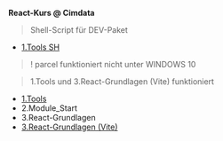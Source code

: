**React-Kurs @ Cimdata**

> Shell-Script für DEV-Paket

- [1.Tools SH](https://github.com/tBrause/react-kurs/blob/master/1.tools/install.sh)

> ! parcel funktioniert nicht unter WINDOWS 10

> 1.Tools und 3.React-Grundlagen (Vite) funktioniert

- [1.Tools](https://github.com/tBrause/react-kurs/tree/master/1.tools)
- 2.Module_Start
- 3.React-Grundlagen
- [3.React-Grundlagen (Vite)](https://github.com/tBrause/react-kurs/tree/master/3.%20React-Grundlagen%20(Vite))
